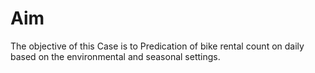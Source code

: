 # Aim

The objective of this Case is to Predication of bike rental count on daily based on the environmental and seasonal settings.
